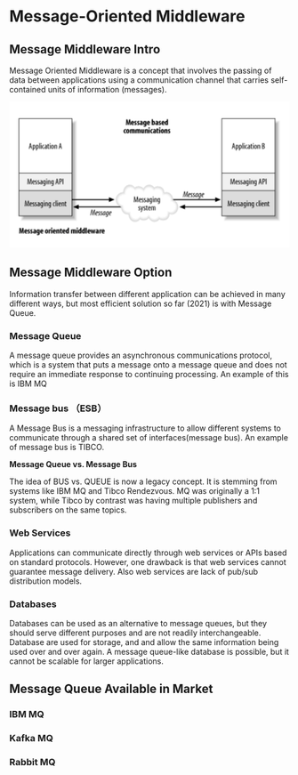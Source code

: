 # Message-Oriented Middleware


## Message Middleware Intro

Message Oriented Middleware is a concept that involves the passing of data between applications using a communication channel that carries self-contained units of information (messages). 

![MessageMiddleware.png](MessageMiddleware.png)

## Message Middleware Option

Information transfer between different application can be achieved in many different ways, but most efficient solution so far (2021) is with Message Queue.


### Message Queue

A message queue provides an asynchronous communications protocol, which is a system that puts a message onto a message queue and does not require an immediate response to continuing processing. An example of this is IBM MQ

### Message bus （ESB）

A Message Bus is a messaging infrastructure to allow different systems to communicate through a shared set of interfaces(message bus). An example of message bus is TIBCO. 

**Message Queue vs. Message Bus**

The idea of BUS vs. QUEUE is now a legacy concept. It is stemming from systems like IBM MQ and Tibco Rendezvous. MQ was originally a 1:1 system, while Tibco by contrast was having multiple publishers and subscribers on the same topics.

### Web Services

Applications can communicate directly through web services or APIs based on standard protocols. However, one drawback is that web services cannot guarantee message delivery. Also web services are lack of pub/sub distribution models. 

### Databases

Databases can be used as an alternative to message queues, but they should serve different purposes and are not readily interchangeable. Database are used for storage, and and allow the same information being used over and over again. A message queue-like database is possible, but it cannot be scalable for larger applications.


## Message Queue Available in Market

### IBM MQ

### Kafka MQ

### Rabbit MQ
